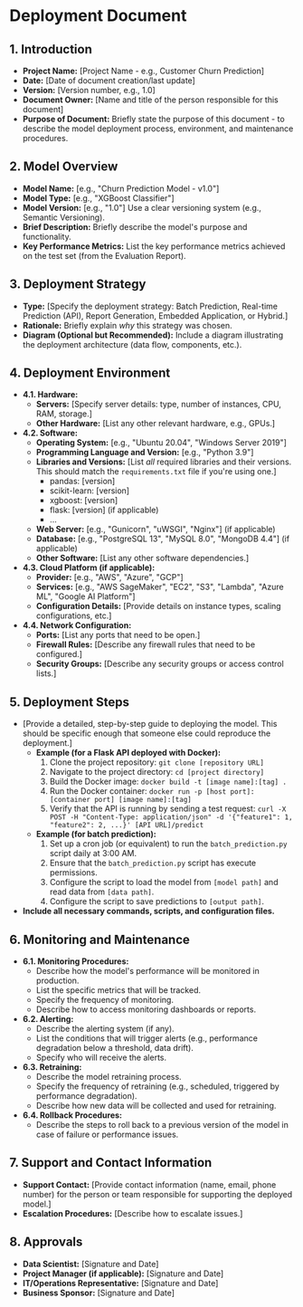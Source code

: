 # Deployment Document

## 1. Introduction

*   **Project Name:** [Project Name - e.g., Customer Churn Prediction]
*   **Date:** [Date of document creation/last update]
*   **Version:** [Version number, e.g., 1.0]
*   **Document Owner:** [Name and title of the person responsible for this document]
*   **Purpose of Document:** Briefly state the purpose of this document - to describe the model deployment process, environment, and maintenance procedures.

## 2. Model Overview

*   **Model Name:** [e.g., "Churn Prediction Model - v1.0"]
*   **Model Type:** [e.g., "XGBoost Classifier"]
*   **Model Version:** [e.g., "1.0"]  Use a clear versioning system (e.g., Semantic Versioning).
*   **Brief Description:** Briefly describe the model's purpose and functionality.
*   **Key Performance Metrics:**  List the key performance metrics achieved on the test set (from the Evaluation Report).

## 3. Deployment Strategy

*   **Type:** [Specify the deployment strategy: Batch Prediction, Real-time Prediction (API), Report Generation, Embedded Application, or Hybrid.]
*   **Rationale:** Briefly explain *why* this strategy was chosen.
*   **Diagram (Optional but Recommended):** Include a diagram illustrating the deployment architecture (data flow, components, etc.).

## 4. Deployment Environment

*   **4.1. Hardware:**
    *   **Servers:** [Specify server details: type, number of instances, CPU, RAM, storage.]
    *   **Other Hardware:** [List any other relevant hardware, e.g., GPUs.]
*   **4.2. Software:**
    *   **Operating System:** [e.g., "Ubuntu 20.04", "Windows Server 2019"]
    *   **Programming Language and Version:** [e.g., "Python 3.9"]
    *   **Libraries and Versions:** [List *all* required libraries and their versions.  This should match the `requirements.txt` file if you're using one.]
        *   pandas: [version]
        *   scikit-learn: [version]
        *   xgboost: [version]
        *   flask: [version] (if applicable)
        *   ...
    *   **Web Server:** [e.g., "Gunicorn", "uWSGI", "Nginx"] (if applicable)
    *   **Database:** [e.g., "PostgreSQL 13", "MySQL 8.0", "MongoDB 4.4"] (if applicable)
    *   **Other Software:** [List any other software dependencies.]
*   **4.3. Cloud Platform (if applicable):**
    *   **Provider:** [e.g., "AWS", "Azure", "GCP"]
    *   **Services:** [e.g., "AWS SageMaker", "EC2", "S3", "Lambda", "Azure ML", "Google AI Platform"]
    *   **Configuration Details:** [Provide details on instance types, scaling configurations, etc.]
*   **4.4. Network Configuration:**
    *   **Ports:** [List any ports that need to be open.]
    *   **Firewall Rules:** [Describe any firewall rules that need to be configured.]
    *   **Security Groups:** [Describe any security groups or access control lists.]

## 5. Deployment Steps

*   [Provide a detailed, step-by-step guide to deploying the model. This should be specific enough that someone else could reproduce the deployment.]
    *   **Example (for a Flask API deployed with Docker):**
        1.  Clone the project repository: `git clone [repository URL]`
        2.  Navigate to the project directory: `cd [project directory]`
        3.  Build the Docker image: `docker build -t [image name]:[tag] .`
        4.  Run the Docker container: `docker run -p [host port]:[container port] [image name]:[tag]`
        5.  Verify that the API is running by sending a test request: `curl -X POST -H "Content-Type: application/json" -d '{"feature1": 1, "feature2": 2, ...}' [API URL]/predict`
    *   **Example (for batch prediction):**
        1.  Set up a cron job (or equivalent) to run the `batch_prediction.py` script daily at 3:00 AM.
        2.  Ensure that the `batch_prediction.py` script has execute permissions.
        3.  Configure the script to load the model from `[model path]` and read data from `[data path]`.
        4.  Configure the script to save predictions to `[output path]`.
*   **Include all necessary commands, scripts, and configuration files.**

## 6. Monitoring and Maintenance

*   **6.1. Monitoring Procedures:**
    *   Describe how the model's performance will be monitored in production.
    *   List the specific metrics that will be tracked.
    *   Specify the frequency of monitoring.
    *   Describe how to access monitoring dashboards or reports.
*   **6.2. Alerting:**
    *   Describe the alerting system (if any).
    *   List the conditions that will trigger alerts (e.g., performance degradation below a threshold, data drift).
    *   Specify who will receive the alerts.
*   **6.3. Retraining:**
    *   Describe the model retraining process.
    *   Specify the frequency of retraining (e.g., scheduled, triggered by performance degradation).
    *   Describe how new data will be collected and used for retraining.
*   **6.4. Rollback Procedures:**
    *   Describe the steps to roll back to a previous version of the model in case of failure or performance issues.

## 7. Support and Contact Information

*   **Support Contact:** [Provide contact information (name, email, phone number) for the person or team responsible for supporting the deployed model.]
*   **Escalation Procedures:** [Describe how to escalate issues.]

## 8. Approvals

*   **Data Scientist:** [Signature and Date]
*   **Project Manager (if applicable):** [Signature and Date]
*   **IT/Operations Representative:** [Signature and Date]
*   **Business Sponsor:** [Signature and Date]

